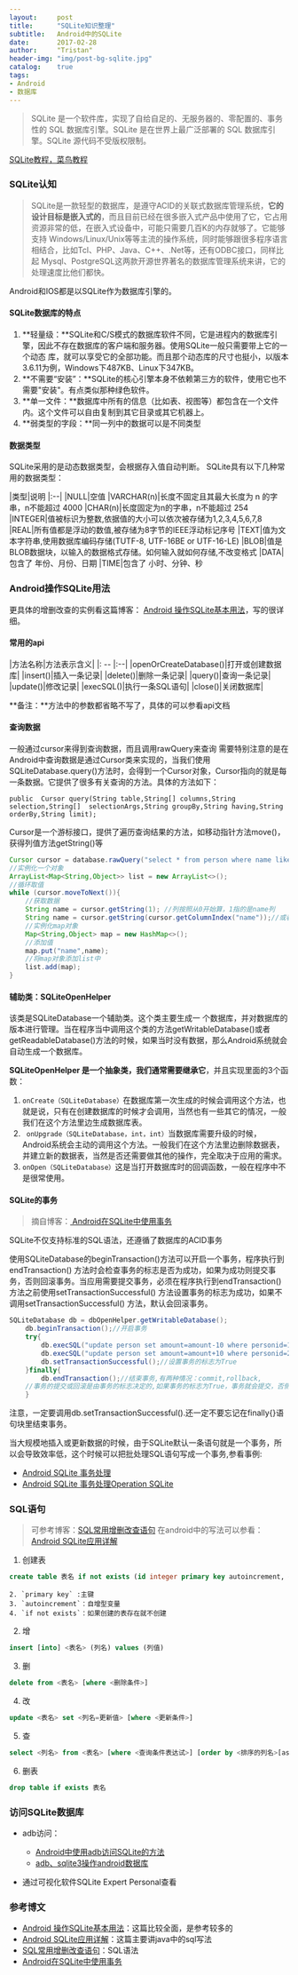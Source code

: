```yaml
---
layout:     post
title:      "SQLite知识整理"
subtitle:   Android中的SQLite
date:       2017-02-28
author:     "Tristan"
header-img: "img/post-bg-sqlite.jpg"
catalog:    true
tags:
- Android
- 数据库
---
```



> SQLite 是一个软件库，实现了自给自足的、无服务器的、零配置的、事务性的 SQL 数据库引擎。SQLite 是在世界上最广泛部署的 SQL 数据库引擎。SQLite 源代码不受版权限制。

[SQLite教程，菜鸟教程](http://www.runoob.com/sqlite/sqlite-tutorial.html)

### SQLite认知

> SQLite是一款轻型的数据库，是遵守ACID的关联式数据库管理系统，**它的设计目标是嵌入式的**，而且目前已经在很多嵌入式产品中使用了它，它占用资源非常的低，在嵌入式设备中，可能只需要几百K的内存就够了。它能够支持 Windows/Linux/Unix等等主流的操作系统，同时能够跟很多程序语言相结合，比如Tcl、PHP、Java、C++、.Net等，还有ODBC接口，同样比起 Mysql、PostgreSQL这两款开源世界著名的数据库管理系统来讲，它的处理速度比他们都快。

Android和IOS都是以SQLite作为数据库引擎的。

####  SQLite数据库的特点
1. **轻量级：**SQLite和C/S模式的数据库软件不同，它是进程内的数据库引擎，因此不存在数据库的客户端和服务器。使用SQLite一般只需要带上它的一个动态  库，就可以享受它的全部功能。而且那个动态库的尺寸也挺小，以版本3.6.11为例，Windows下487KB、Linux下347KB。
2. **不需要“安装”：**SQLite的核心引擎本身不依赖第三方的软件，使用它也不需要"安装"。有点类似那种绿色软件。
3. **单一文件：**数据库中所有的信息（比如表、视图等）都包含在一个文件内。这个文件可以自由复制到其它目录或其它机器上。
4. **弱类型的字段：**同一列中的数据可以是不同类型

####  数据类型
SQLite采用的是动态数据类型，会根据存入值自动判断。
SQLite具有以下几种常用的数据类型：

|类型|说明
|:--|
|NULL|空值
|VARCHAR(n)|长度不固定且其最大长度为 n 的字串，n不能超过 4000
|CHAR(n)|长度固定为n的字串，n不能超过 254
|INTEGER|值被标识为整数,依据值的大小可以依次被存储为1,2,3,4,5,6,7,8
|REAL|所有值都是浮动的数值,被存储为8字节的IEEE浮动标记序号
|TEXT|值为文本字符串,使用数据库编码存储(TUTF-8, UTF-16BE or UTF-16-LE)
|BLOB|值是BLOB数据块，以输入的数据格式存储。如何输入就如何存储,不改变格式
|DATA|包含了 年份、月份、日期
|TIME|包含了 小时、分钟、秒




###  Android操作SQLite用法

更具体的增删改查的实例看这篇博客： [Android 操作SQLite基本用法](http://blog.csdn.net/codeeer/article/details/30237597/)，写的很详细。

#### 常用的api

|方法名称|方法表示含义|
|: -- |:--|
|openOrCreateDatabase()|打开或创建数据库|
|insert()|插入一条记录|
|delete()|删除一条记录|
|query()|查询一条记录|
|update()|修改记录|
|execSQL()|执行一条SQL语句|
|close()|关闭数据库|

**备注：**方法中的参数都省略不写了，具体的可以参看api文档

#### 查询数据
一般通过cursor来得到查询数据，而且调用rawQuery来查询
需要特别注意的是在Android中查询数据是通过Cursor类来实现的，当我们使用SQLiteDatabase.query()方法时，会得到一个Cursor对象，Cursor指向的就是每一条数据。它提供了很多有关查询的方法。具体的方法如下：
	
	public  Cursor query(String table,String[] columns,String selection,String[]  selectionArgs,String groupBy,String having,String orderBy,String limit);

Cursor是一个游标接口，提供了遍历查询结果的方法，如移动指针方法move()，获得列值方法getString()等

```java
Cursor cursor = database.rawQuery("select * from person where name like ?",new String[]{"小明"});                
//实例化一个对象                
ArrayList<Map<String,Object>> list = new ArrayList<>();                
//循环取值                
while (cursor.moveToNext()){                    
	//获取数据                   
	String name = cursor.getString(1); //列按照从0开始算，1指的是name列
	String name = cursor.getString(cursor.getColumnIndex("name"));//或者可以这样写
	//实例化map对象                    
	Map<String,Object> map = new HashMap<>();                    
	//添加值                    
	map.put("name",name);                    
	//将map对象添加list中                    
	list.add(map);  
}
```

#### 辅助类：SQLiteOpenHelper
该类是SQLiteDatabase一个辅助类。这个类主要生成一 个数据库，并对数据库的版本进行管理。当在程序当中调用这个类的方法getWritableDatabase()或者 getReadableDatabase()方法的时候，如果当时没有数据，那么Android系统就会自动生成一个数据库。 

**SQLiteOpenHelper 是一个抽象类，我们通常需要继承它**，并且实现里面的3个函数：
1. `onCreate（SQLiteDatabase）`在数据库第一次生成的时候会调用这个方法，也就是说，只有在创建数据库的时候才会调用，当然也有一些其它的情况，一般我们在这个方法里边生成数据库表。
2. ` onUpgrade（SQLiteDatabase，int，int）`当数据库需要升级的时候，Android系统会主动的调用这个方法。一般我们在这个方法里边删除数据表，并建立新的数据表，当然是否还需要做其他的操作，完全取决于应用的需求。
3. `onOpen（SQLiteDatabase）`这是当打开数据库时的回调函数，一般在程序中不是很常使用。


#### SQLite的事务

> 摘自博客：[ Android在SQLite中使用事务](http://blog.csdn.net/howlaa/article/details/17348817#)

SQLite不仅支持标准的SQL语法，还遵循了数据库的ACID事务

使用SQLiteDatabase的beginTransaction()方法可以开启一个事务，程序执行到endTransaction() 方法时会检查事务的标志是否为成功，如果为成功则提交事务，否则回滚事务。当应用需要提交事务，必须在程序执行到endTransaction()方法之前使用setTransactionSuccessful() 方法设置事务的标志为成功，如果不调用setTransactionSuccessful() 方法，默认会回滚事务。

```java
SQLiteDatabase db = dbOpenHelper.getWritableDatabase();  
    db.beginTransaction();//开启事务  
    try{  
        db.execSQL("update person set amount=amount-10 where personid=1");  
        db.execSQL("update person set amount=amount+10 where personid=2");  
        db.setTransactionSuccessful();//设置事务的标志为True  
    }finally{  
        db.endTransaction();//结束事务,有两种情况：commit,rollback,  
    //事务的提交或回滚是由事务的标志决定的,如果事务的标志为True，事务就会提交，否侧回滚,默认情况下事务的标志为False  
    } 
```

注意，一定要调用db.setTransactionSuccessful().还一定不要忘记在finally{}语句块里结束事务。

当大规模地插入或更新数据的时候，由于SQLite默认一条语句就是一个事务，所以会导致效率低，这个时候可以把批处理SQL语句写成一个事务,参看事例:
- [Android SQLite 事务处理](http://blog.csdn.net/a443453087/article/details/7222247)
- [Android SQLite 事务处理Operation SQLite](http://www.2cto.com/kf/201501/371513.html)

### SQL语句

> 可参考博客：[SQL常用增删改查语句](http://blog.knowsky.com/208115.htm)
> 在android中的写法可以参看：[Android SQLite应用详解](http://www.jianshu.com/p/4ad85d260a0d)

1. 创建表
```sql
create table 表名 if not exists (id integer primary key autoincrement, 列名1,列名2, 列名3)	
```
	2. `primary key` :主键
	3. `autoincrement`：自增型变量
	4. `if not exists`：如果创建的表存在就不创建

2. 增
```sql
insert [into] <表名> (列名) values (列值)
```

3. 删
```sql
delete from <表名> [where <删除条件>]
```

4. 改
```sql
update <表名> set <列名=更新值> [where <更新条件>]
```

5. 查
```sql
select <列名> from <表名> [where <查询条件表达试>] [order by <排序的列名>[asc或desc]]
```

6. 删表
```sql
drop table if exists 表名
```



### 访问SQLite数据库
- adb访问：
	- [Android中使用adb访问SQLite的方法 ](http://blog.sina.com.cn/s/blog_3fe961ae0100qrxn.html)
	- [adb、sqlite3操作android数据库](http://blog.csdn.net/harvic880925/article/details/40477349)


- 通过可视化软件SQLite Expert Personal查看


### 参考博文
- [Android 操作SQLite基本用法](http://blog.csdn.net/codeeer/article/details/30237597/)：这篇比较全面，是参考较多的
- [Android SQLite应用详解](http://www.jianshu.com/p/4ad85d260a0d)：这篇主要讲java中的sql写法
- [SQL常用增删改查语句](http://blog.knowsky.com/208115.htm)：SQL语法
- [ Android在SQLite中使用事务](http://blog.csdn.net/howlaa/article/details/17348817#)